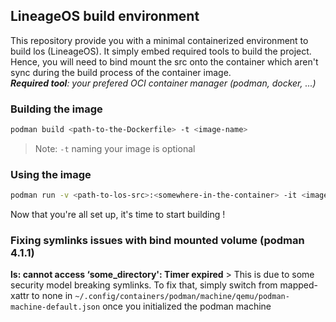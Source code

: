 ## LineageOS build environment
This repository provide you with a minimal containerized environment to build los (LineageOS). It simply embed required tools to build the project. Hence, you will need to bind mount the src onto the container which aren't sync during the build process of the container image. \
_**Required tool**: your prefered OCI container manager (podman, docker, ...)_

### Building the image
```sh
podman build <path-to-the-Dockerfile> -t <image-name>
```
> Note: `-t` naming your image is optional 

### Using the image
```sh
podman run -v <path-to-los-src>:<somewhere-in-the-container> -it <image-name/id> /bin/bash
```
Now that you're all set up, it's time to start building !

### Fixing symlinks issues with bind mounted volume (podman 4.1.1)
__ls: cannot access ‘some_directory': Timer expired__ > This is due to some security model breaking symlinks. To fix that, simply switch from mapped-xattr to none in `~/.config/containers/podman/machine/qemu/podman-machine-default.json` once you initialized the podman machine